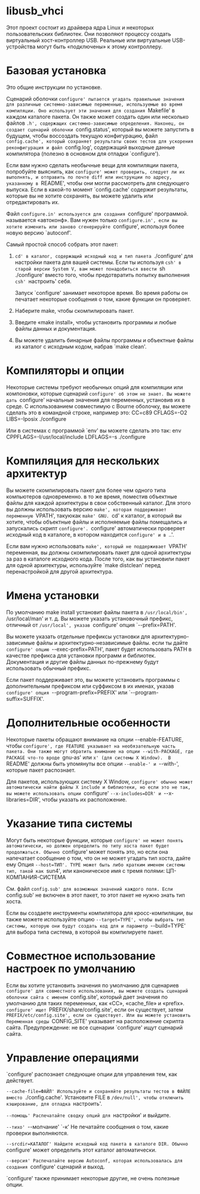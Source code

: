 # libusb_vhci
Этот проект состоит из драйвера ядра Linux и некоторых пользовательских библиотек. Они позволяют процессу создать виртуальный хост-контроллер USB. Реальные или виртуальные USB-устройства могут быть «подключены» к этому контроллеру.

Базовая установка
==================

   Это общие инструкции по установке.

   Сценарий оболочки `configure' пытается угадать правильные значения для
различные системно-зависимые переменные, используемые во время компиляции. Оно использует
эти значения для создания `Makefile' в каждом каталоге пакета.
Он также может создать один или несколько файлов `.h', содержащих системно-зависимые
определения. Наконец, он создает сценарий оболочки `config.status', который
вы можете запустить в будущем, чтобы воссоздать текущую конфигурацию, файл
`config.cache', который сохраняет результаты своих тестов для ускорения
реконфигурация и файл `config.log', содержащий выходные данные компилятора
(полезно в основном для отладки `configure').

   Если вам нужно сделать необычные вещи для компиляции пакета, попробуйте
выяснить, как `configure' может проверить, следует ли их выполнять, и отправить по почте
diff или инструкции по адресу, указанному в `README', чтобы они могли
рассмотреть для следующего выпуска. Если в какой-то момент `config.cache'
содержит результаты, которые вы не хотите сохранять, вы можете удалить или отредактировать их.

   Файл `configure.in' используется для создания `configure' программой.
называется «автоконф». Вам нужен только `configure.in', если вы хотите изменить
или заново сгенерируйте `configure', используя более новую версию `autoconf'.

Самый простой способ собрать этот пакет:

  1. `cd' в каталог, содержащий исходный код и тип пакета
     `./configure' для настройки пакета для вашей системы. Если ты
     используя `csh' в старой версии System V, вам может понадобиться ввести
     `sh ./configure' вместо того, чтобы предотвратить попытку выполнения `csh'
     `настроить' себя.

     Запуск `configure' занимает некоторое время. Во время работы он печатает некоторые
     сообщения о том, какие функции он проверяет.

  2. Наберите make, чтобы скомпилировать пакет.

  3. Введите «make install», чтобы установить программы и любые файлы данных и
     документация.

  4. Вы можете удалить бинарные файлы программы и объектные файлы из
     каталог с исходным кодом, набрав `make clean'.  

Компиляторы и опции
======================

   Некоторые системы требуют необычных опций для компиляции или компоновки, которые
сценарий `configure' об этом не знает. Вы можете дать `configure'
начальные значения для переменных, установив их в среде. С использованием
совместимую с Bourne оболочку, вы можете сделать это в командной строке, например
это:
     CC=c89 CFLAGS=-O2 LIBS=-lposix ./configure

Или в системах с программой `env' вы можете сделать это так:
     env CPPFLAGS=-I/usr/local/include LDFLAGS=-s ./configure

Компиляция для нескольких архитектур
=====================================

   Вы можете скомпилировать пакет для более чем одного типа компьютеров одновременно.
в то же время, поместив объектные файлы для каждой архитектуры в свои
собственный каталог. Для этого вы должны использовать версию `make', которая
поддерживает переменную `VPATH', такую ​​как `make' GNU. `cd' к
каталог, в который вы хотите, чтобы объектные файлы и исполняемые файлы помещались и запускались
скрипт `configure'. `configure' автоматически проверяет
исходный код в каталоге, в котором находится `configure' и в `..'.

   Если вам нужно использовать `make', который не поддерживает `VPATH'
переменная, вы должны скомпилировать пакет для одной архитектуры за раз
в каталоге исходного кода. После того, как вы установили пакет для
одной архитектуры, используйте `make distclean' перед перенастройкой для другой
архитектура.

Имена установки
==================

   По умолчанию make install установит файлы пакета в
`/usr/local/bin', `/usr/local/man' и т. д. Вы можете указать
установочный префикс, отличный от `/usr/local', указав `configure'
опция `--prefix=PATH'.

   Вы можете указать отдельные префиксы установки для
архитектурно-зависимые файлы и архитектурно-независимые файлы. если ты
дайте `configure' опцию `--exec-prefix=PATH', пакет будет использовать
PATH в качестве префикса для установки программ и библиотек.
Документация и другие файлы данных по-прежнему будут использовать обычный префикс.

   Если пакет поддерживает это, вы можете установить программы
с дополнительным префиксом или суффиксом в их именах, указав `configure'
опция `--program-prefix=PREFIX' или `--program-suffix=SUFFIX'.

Дополнительные особенности
=================

   Некоторые пакеты обращают внимание на опции --enable-FEATURE, чтобы
`configure', где FEATURE указывает на необязательную часть пакета.
Они также могут обратить внимание на опции --with-PACKAGE, где PACKAGE
что-то вроде `gnu-as' или `x' (для системы X Window). 
В `README' должны быть упомянуты все опции `--enable-' и `--with-', которые
пакет распознает.

   Для пакетов, использующих систему X Window, `configure' обычно может
автоматически найти файлы X include и библиотеки, но если это не так,
вы можете использовать опции `configure' `--x-includes=DIR' и
`--x-libraries=DIR', чтобы указать их расположение.

Указание типа системы
===========================

   Могут быть некоторые функции, которые `configure' не может понять
автоматически, но должен определить по типу хоста пакет
будет продолжаться. Обычно `configure' может понять это, но если она напечатает
сообщение о том, что он не может угадать тип хоста, дайте ему
Опция `--host=ТИП'. TYPE может быть либо кратким именем системы
тип, такой как `sun4', или каноническое имя с тремя полями:
     ЦП-КОМПАНИЯ-СИСТЕМА

См. файл `config.sub' для возможных значений каждого поля. Если
`config.sub' не включен в этот пакет, то этот пакет не
нужно знать тип хоста.

   Если вы создаете инструменты компилятора для кросс-компиляции, вы также можете
используйте опцию `--target=TYPE', чтобы выбрать тип системы, которую они будут
создать код для и параметр `--build=TYPE' для выбора типа
система, в которой вы компилируете пакет.

Совместное использование настроек по умолчанию
================

   Если вы хотите установить значения по умолчанию для сценариев `configure' для совместного использования,
вы можете создать сценарий оболочки сайта с именем `config.site', который дает
значения по умолчанию для таких переменных, как «CC», «cache_file» и «prefix».
`configure' ищет `PREFIX/share/config.site', если он существует, затем
`PREFIX/etc/config.site', если он существует. Или вы можете установить
Переменная среды `CONFIG_SITE' указывает на расположение скрипта сайта.
Предупреждение: не все сценарии `configure' ищут сценарий сайта.

Управление операциями
==================

   `configure' распознает следующие опции для управления тем, как
действует.

`--cache-file=ФАЙЛ'
     Используйте и сохраняйте результаты тестов в ФАЙЛЕ вместо
     `./config.cache'. Установите FILE в `/dev/null', чтобы отключить кэширование, для
     отладка `настроить'.

`--помощь'
     Распечатайте сводку опций для `настройки' и выйдите.

`--тихо'
`--молчание'
`-к'
     Не печатайте сообщения о том, какие проверки выполняются.

`--srcdir=КАТАЛОГ'
     Найдите исходный код пакета в каталоге DIR. Обычно
     `configure' может определить этот каталог автоматически.

`--версия'
     Распечатайте версию Autoconf, которая использовалась для создания `configure'
     сценарий и выход.

`configure' также принимает некоторые другие, не очень полезные опции.
